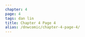 ```yaml
---
chapter: 4
page: 4
tags: dan lin
title: Chapter 4 Page 4
alias: /dnwcomic/chapter-4-page-4/
---
```

